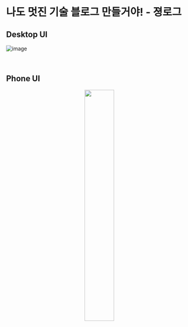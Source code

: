 # 나도 멋진 기술 블로그 만들거야! - 졍로그

## Desktop UI

![image](https://user-images.githubusercontent.com/72294509/162769038-306da5e2-4f23-42a9-951d-b9eebdb1d0dc.png)

<br>

## Phone UI

<p align="center"><img src="https://user-images.githubusercontent.com/72294509/162769301-8e9d9a65-68f6-4db8-a99e-e31a8d13a5b7.png" style="width: 40%"></p>
